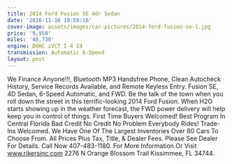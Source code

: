 ```yaml
---
title: 2014 Ford Fusion SE 4dr Sedan
date: '2016-11-16 19:59:16'
cover-image: assets/images/car-pictures/2014-ford-fusion-se-1.jpg
price: '9,950'
miles: '48,730'
engine: DOHC iVCT I-4 I4
transmission: Automatic 6-Speed
layout: post
---
```

We Finance Anyone!!!, Bluetooth MP3 Handsfree Phone, Clean Autocheck History, Service Records Available, and Remote Keyless Entry. Fusion SE, 4D Sedan, 6-Speed Automatic, and FWD. Be the talk of the town when you roll down the street in this terrific-looking 2014 Ford Fusion. When H2O starts showing up in the weather forecast, the FWD power delivery will help keep you in control of things. First Time Buyers Welcomed! Best Program In Central Florida Bad Credit No Credit No Problem Everybody Rides! Trade-Ins Welcomed. We Have One Of The Largest Inventories Over 80 Cars To Choose From. All Prices Plus Tax, Title, & Dealer Fees. Please See Dealer For Details. Call Now 407-483-1180\. For More Information Or Visit www.rikersinc.com 2276 N Orange Blossom Trail Kissimmee, FL 34744\.